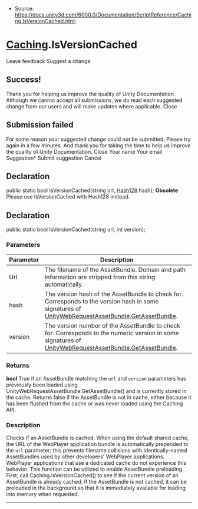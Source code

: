 * Source: https://docs.unity3d.com/6000.0/Documentation/ScriptReference/Caching.IsVersionCached.html

#  [Caching](https://docs.unity3d.com/6000.0/Documentation/ScriptReference/Caching.html).IsVersionCached
Leave feedback
Suggest a change
## Success!
Thank you for helping us improve the quality of Unity Documentation. Although we cannot accept all submissions, we do read each suggested change from our users and will make updates where applicable.
Close
## Submission failed
For some reason your suggested change could not be submitted. Please <a>try again</a> in a few minutes. And thank you for taking the time to help us improve the quality of Unity Documentation.
Close
Your name Your email Suggestion* Submit suggestion
Cancel
## Declaration
public static bool IsVersionCached(string url, [Hash128](https://docs.unity3d.com/6000.0/Documentation/ScriptReference/Hash128.html) hash); 
**Obsolete** Please use IsVersionCached with Hash128 instead.
## Declaration
public static bool IsVersionCached(string url, int version); 
### Parameters
Parameter | Description  
---|---  
Url | The filename of the AssetBundle. Domain and path information are stripped from this string automatically.  
hash | The version hash of the AssetBundle to check for. Corresponds to the version hash in some signatures of [UnityWebRequestAssetBundle.GetAssetBundle](https://docs.unity3d.com/6000.0/Documentation/ScriptReference/Networking.UnityWebRequestAssetBundle.GetAssetBundle.html).  
version | The version number of the AssetBundle to check for. Corresponds to the numeric version in some signatures of [UnityWebRequestAssetBundle.GetAssetBundle](https://docs.unity3d.com/6000.0/Documentation/ScriptReference/Networking.UnityWebRequestAssetBundle.GetAssetBundle.html).  
### Returns
**bool** True if an AssetBundle matching the `url` and `version` parameters has previously been loaded using UnityWebRequestAssetBundle.GetAssetBundle() and is currently stored in the cache. Returns false if the AssetBundle is not in cache, either because it has been flushed from the cache or was never loaded using the Caching API. 
### Description
Checks if an AssetBundle is cached.
When using the default shared cache, the URL of the WebPlayer application bundle is automatically prepended to the `url` parameter; this prevents filename collisions with identically-named AssetBundles used by other developers' WebPlayer applications. WebPlayer applications that use a dedicated cache do not experience this behavior. This function can be utilized to enable AssetBundle preloading. First, call Caching.IsVersionCached() to see if the current version of an AssetBundle is already cached. If the AssetBundle is not cached, it can be preloaded in the background so that it is immediately available for loading into memory when requested. 
* * *
